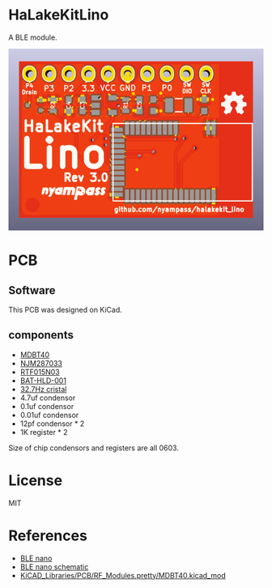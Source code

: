 # HaLakeKitLino
A BLE module.

![HaLakeKitLino image](/pcb/docs/halakekit_lino_front.png)

# PCB
## Software
This PCB was designed on KiCad.

## components
- [MDBT40](http://www.tinyosshop.com/index.php?route=product/product&product_id=970)
- [NJM287033](http://akizukidenshi.com/catalog/g/gI-10393/)
- [RTF015N03](http://akizukidenshi.com/catalog/g/gI-05959/)
- [BAT-HLD-001](http://www.digikey.jp/product-detail/ja/linx-technologies-inc/BAT-HLD-001-TR/BAT-HLD-001-TRCT-ND/5803803)
- [32.7Hz cristal](http://akizukidenshi.com/catalog/g/gP-07195/)
- 4.7uf condensor
- 0.1uf condensor
- 0.01uf condensor
- 12pf condensor * 2
- 1K register * 2

Size of chip condensors and registers are all 0603.

# License
MIT

# References
- [BLE nano](http://redbearlab.com/blenano/)
- [BLE nano schematic](https://github.com/RedBearLab/BLENano/tree/master/PCB)
- [KiCAD_Libraries/PCB/RF_Modules.pretty/MDBT40.kicad_mod](https://github.com/CascoLogix/KiCAD_Libraries/blob/master/PCB/RF_Modules.pretty/MDBT40.kicad_mod)
